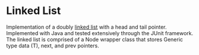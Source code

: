 # Linked List
Implementation of a doubly [linked list](https://en.wikipedia.org/wiki/Doubly_linked_list) with a head and tail pointer. Implemented with Java and tested extensively through the JUnit framework. The linked list is comprised of a Node wrapper class that stores Generic type data (T), next, and prev pointers.  
